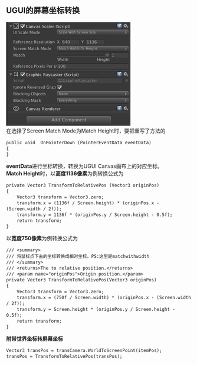 ## UGUI的屏幕坐标转换
![UGUI1](./UGUIPic/UGUI1.png)  
在选择了Screen Match Mode为Match Height时，要把重写了方法的  

	public void  OnPointerDown (PointerEventData eventData)
	{
	}
**eventData**进行坐标转换，转换为UGUI Canvas画布上的对应坐标。  
**Match Height**时，以**高度1136像素**为例转换公式为  

    private Vector3 TransformToRelativePos (Vector3 originPos)
    {
        Vector3 transform = Vector3.zero;
        transform.x = (1136f / Screen.height) * (originPos.x - (Screen.width / 2f));
        transform.y = 1136f * (originPos.y / Screen.height - 0.5f);
        return transform;
    }

以**宽度750像素**为例转换公式为  

    /// <summary>
    /// 将鼠标点下去的坐标转换成相对坐标。PS:这里是matchwithwidth
    /// </summary>
    /// <returns>The to relative position.</returns>
    /// <param name="originPos">Origin position.</param>
    private Vector3 TransformToRelativePos(Vector3 originPos)
    {
        Vector3 transform = Vector3.zero;
        transform.x = (750f / Screen.width) * (originPos.x - (Screen.width / 2f));
        transform.y = Screen.height * (originPos.y / Screen.height - 0.5f);
        return transform;
    }


**附带世界坐标转屏幕坐标**

	Vector3 transPos = transCamera.WorldToScreenPoint(itemPos);
    transPos = TransformToRelativePos(transPos);